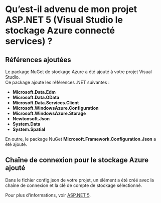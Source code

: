 <properties
    pageTitle="Qu’est-il advenu de mon projet ASP.NET 5 (Visual Studio connecté services) | Stockage de Microsoft Azure"
    description="Décrit que se passe-t-il une fois la connexion à un compte de stockage Azure dans un projet Visual Studio ASP.NET 5 à l’aide de Visual Studio services connectés"
    services="storage"
    documentationCenter=""
    authors="TomArcher"
    manager="douge"
    editor=""/>

<tags
    ms.service="storage"
    ms.workload="web"
    ms.tgt_pltfrm="vs-what-happened"
    ms.devlang="na"
    ms.topic="article"
    ms.date="08/15/2016"
    ms.author="tarcher"/>

# <a name="what-happened-to-my-aspnet-5-project-visual-studio-azure-storage-connected-services"></a>Qu’est-il advenu de mon projet ASP.NET 5 (Visual Studio le stockage Azure connecté services) ?

## <a name="references-added"></a>Références ajoutées

Le package NuGet de stockage Azure a été ajouté à votre projet Visual Studio.  
Ce package ajoute les références .NET suivantes :

- **Microsoft.Data.Edm**
- **Microsoft.Data.OData**
- **Microsoft.Data.Services.Client**
- **Microsoft.WindowsAzure.Configuration**
- **Microsoft.WindowsAzure.Storage**
- **Newtonsoft.Json**
- **System.Data**
- **System.Spatial**

En outre, le package NuGet **Microsoft.Framework.Configuration.Json** a été ajouté.

## <a name="connection-string-for-azure-storage-added"></a>Chaîne de connexion pour le stockage Azure ajouté
Dans le fichier config.json de votre projet, un élément a été créé avec la chaîne de connexion et la clé de compte de stockage sélectionné.

Pour plus d’informations, voir [ASP.NET 5](http://www.asp.net/vnext).
